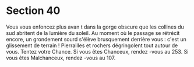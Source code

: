 # Section 40

Vous vous enfoncez plus avan t dans la gorge obscure que les
collines du sud abritent de la lumière du soleil. Au moment où le
passage se rétrécit encore, un grondement sourd s'élève
brusquement derrière vous : c'est un glissement de terrain !
Pierrailles et rochers dégringolent tout autour de vous.  Tentez votre
Chance.  Si vous êtes Chanceux, rendez -vous au  253. Si vous êtes
Malchanceux, rendez -vous au  107.